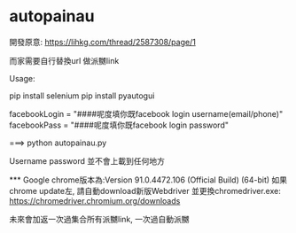 # autopainau

開發原意:
https://lihkg.com/thread/2587308/page/1


而家需要自行替換url 做派嬲link


Usage:

pip install selenium
pip install pyautogui

facebookLogin = "####呢度填你既facebook login username(email/phone)"
facebookPass = "####呢度填你既facebook login password"


===> python autopainau.py


Username password 並不會上載到任何地方




*** Google chrome版本為:Version 91.0.4472.106 (Official Build) (64-bit)
如果chrome update左, 請自動download新版Webdriver 並更換chromedriver.exe: https://chromedriver.chromium.org/downloads


未來會加返一次過集合所有派嬲link, 一次過自動派嬲
